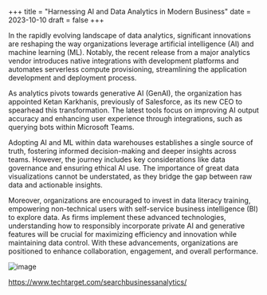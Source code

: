 +++
title = "Harnessing AI and Data Analytics in Modern Business"
date = 2023-10-10
draft = false
+++

In the rapidly evolving landscape of data analytics, significant innovations are reshaping the way organizations leverage artificial intelligence (AI) and machine learning (ML). Notably, the recent release from a major analytics vendor introduces native integrations with development platforms and automates serverless compute provisioning, streamlining the application development and deployment process.

As analytics pivots towards generative AI (GenAI), the organization has appointed Ketan Karkhanis, previously of Salesforce, as its new CEO to spearhead this transformation. The latest tools focus on improving AI output accuracy and enhancing user experience through integrations, such as querying bots within Microsoft Teams.

Adopting AI and ML within data warehouses establishes a single source of truth, fostering informed decision-making and deeper insights across teams. However, the journey includes key considerations like data governance and ensuring ethical AI use. The importance of great data visualizations cannot be understated, as they bridge the gap between raw data and actionable insights.

Moreover, organizations are encouraged to invest in data literacy training, empowering non-technical users with self-service business intelligence (BI) to explore data. As firms implement these advanced technologies, understanding how to responsibly incorporate private AI and generative features will be crucial for maximizing efficiency and innovation while maintaining data control. With these advancements, organizations are positioned to enhance collaboration, engagement, and overall performance.

![image](../5a3af94d-8c91-11ef-a91a-54bf6465a3fe.jpg)

https://www.techtarget.com/searchbusinessanalytics/